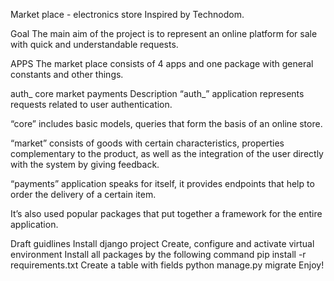 Market place - electronics store
Inspired by Technodom.

Goal
The main aim of the project is to represent an online platform for sale with quick and understandable requests.

APPS
The market place consists of 4 apps and one package with general constants and other things.

auth_
core
market
payments
Description
“auth_” application represents requests related to user authentication.

“core” includes basic models, queries that form the basis of an online store.

“market” consists of goods with certain characteristics, properties complementary to the product, as well as the integration of the user directly with the system by giving feedback.

“payments” application speaks for itself, it provides endpoints that help to order the delivery of a certain item.

It’s also used popular packages that put together a framework for the entire application.

Draft guidlines
Install django project
Create, configure and activate virtual environment
Install all packages by the following command
pip install -r requirements.txt
Create a table with fields
python manage.py migrate
Enjoy!
